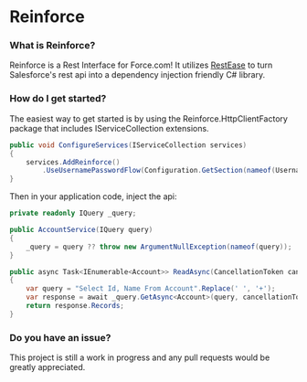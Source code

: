 Reinforce
==================================

### What is Reinforce?

Reinforce is a Rest Interface for Force.com! It utilizes [RestEase](https://raw.githubusercontent.com/canton7/RestEase) to turn Salesforce's rest api into a dependency injection friendly C# library.

### How do I get started?

The easiest way to get started is by using the Reinforce.HttpClientFactory package that includes IServiceCollection extensions.

```csharp
public void ConfigureServices(IServiceCollection services)
{
    services.AddReinforce()
        .UseUsernamePasswordFlow(Configuration.GetSection(nameof(UsernamePasswordSettings)).Get<UsernamePasswordSettings>());
}
```
Then in your application code, inject the api:

```csharp
private readonly IQuery _query;

public AccountService(IQuery query)
{
    _query = query ?? throw new ArgumentNullException(nameof(query));
}

public async Task<IEnumerable<Account>> ReadAsync(CancellationToken cancellationToken)
{
    var query = "Select Id, Name From Account".Replace(' ', '+');
    var response = await _query.GetAsync<Account>(query, cancellationToken);
    return response.Records;
}
```

### Do you have an issue?
This project is still a work in progress and any pull requests would be greatly appreciated.
